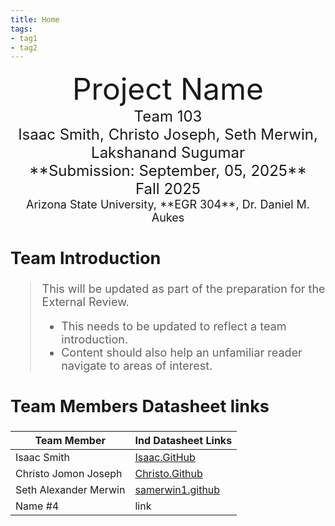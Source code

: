 ```yaml
---
title: Home
tags:
- tag1
- tag2
---
```

<center>
<font size="8">Project Name<br>
<font size="5">Team 103<br>
<font size="5">Isaac Smith, Christo Joseph, Seth Merwin, Lakshanand Sugumar<br>
**Submission: September, 05, 2025**<br>
Fall 2025<br>
<font size="4">Arizona State University, **EGR 304**, Dr. Daniel M. Aukes<br>
  

</center>

## Team Introduction
> This will be updated as part of the preparation for the External Review.<br>
>    * This needs to be updated to reflect a team introduction.<br>
>    * Content should also help an unfamiliar reader navigate to areas of interest.


## Team Members Datasheet links

| **Team Member**        |**Ind Datasheet Links** |
| ---------------------- | -----------------------|
| Isaac Smith            | [Isaac.GitHub](https://isrysm52.github.io/) |
| Christo Jomon Joseph   | [Christo.Github](https://chvisto.github.io/) |
| Seth Alexander Merwin  | [samerwin1.github](https://samerwin1.github.io) |
| Name #4                | link |
